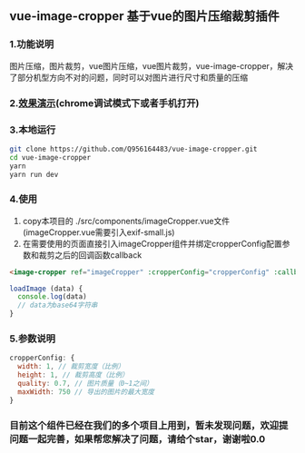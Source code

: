 ## vue-image-cropper 基于vue的图片压缩裁剪插件

### 1.功能说明
图片压缩，图片裁剪，vue图片压缩，vue图片裁剪，vue-image-cropper，解决了部分机型方向不对的问题，同时可以对图片进行尺寸和质量的压缩
### 2.[效果演示](https://q956164483.github.io/vue-image-cropper/dist/#/)(chrome调试模式下或者手机打开)
### 3.本地运行
```bash
git clone https://github.com/Q956164483/vue-image-cropper.git
cd vue-image-cropper
yarn
yarn run dev
```
### 4.使用
1. copy本项目的 ./src/components/imageCropper.vue文件 (imageCropper.vue需要引入exif-small.js)
2. 在需要使用的页面直接引入imageCropper组件并绑定cropperConfig配置参数和裁剪之后的回调函数callback
```HTML
<image-cropper ref="imageCropper" :cropperConfig="cropperConfig" :callback="loadImage"></image-cropper>
```
```javascript
loadImage (data) {
  console.log(data)
  // data为base64字符串
}
```
### 5.参数说明
```javascript
cropperConfig: {
  width: 1, // 裁剪宽度（比例）
  height: 1, // 裁剪高度（比例）
  quality: 0.7, // 图片质量（0~1之间）
  maxWidth: 750 // 导出的图片的最大宽度
}
```
### 目前这个组件已经在我们的多个项目上用到，暂未发现问题，欢迎提问题一起完善，如果帮您解决了问题，请给个star，谢谢啦0.0



